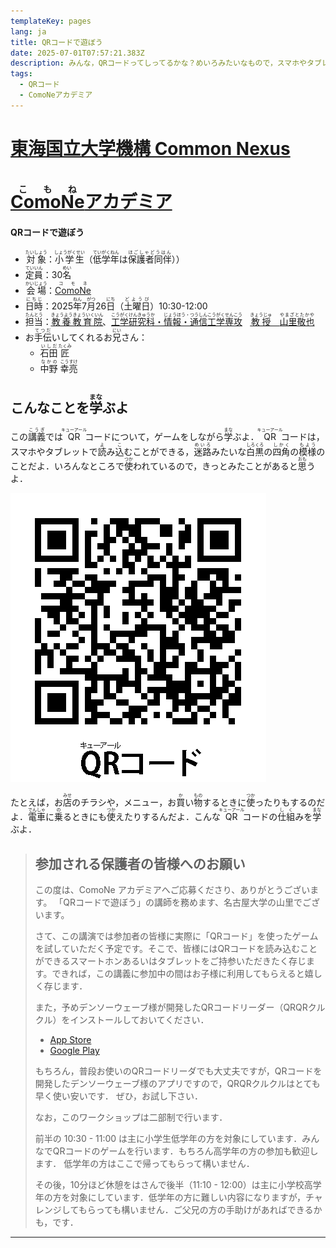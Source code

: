 ```yaml
---
templateKey: pages
lang: ja
title: QRコードで遊ぼう
date: 2025-07-01T07:57:21.383Z
description: みんな，QRコードってしってるかな？めいろみたいなもので，スマホやタブレットでよみこむことができるものだよ．このこうぎはQRコードについて，ゲームをしながらまなぶよ．
tags:
  - QRコード
  - ComoNeアカデミア
---
```

# [東海国立大学機構 Common Nexus](https://comone.thers.ac.jp/)
# [<ruby>ComoNe<rt>こもね</rt></ruby>アカデミア](https://comone.thers.ac.jp/program/)

#### QRコードで遊ぼう

- <ruby>対象<rt>たいしょう</rt></ruby>：<ruby>小学生<rt>しょうがくせい</rt></ruby>（<ruby>低学年<rt>ていがくねん</rt></ruby>は<ruby>保護者同伴<rt>ほごしゃどうはん</rt></ruby>））
- <ruby>定員<rt>ていいん</rt></ruby>：30<ruby>名<rt>めい</rt></ruby>
- <ruby>会場<rt>かいじょう</rt></ruby>：[<ruby>ComoNe<rt>コモネ</rt></ruby>](https://comone.thers.ac.jp/)
- <ruby>日時<rt>にちじ</rt></ruby>：2025<ruby>年<rt>ねん</rt></ruby>7<ruby>月<rt>がつ</rt></ruby>26<ruby>日<rt>にち</rt></ruby>（<ruby>土曜日<rt>どようび</rt></ruby>）10:30-12:00
- <ruby>担当<rt>たんとう</rt></ruby>：[<ruby>教養教育院<rt>きょうようきょういくいん</rt></ruby>](https://www.ilas.nagoya-u.ac.jp)、[<ruby>工学研究科<rt>こうがくけんきゅうか</rt></ruby>・<ruby>情報・通信工学専攻<rt>じょうほう・つうしんこうがくせんこう</rt></ruby>](https://www.nuee.nagoya-u.ac.jp)　[<ruby>教授<rt>きょうじゅ</rt></ruby>　<ruby>山里敬也<rt>やまざとたかや</rt></ruby>](../../../team/Takaya-Yamazato)
- お<ruby>手伝<rt>てつだ</rt></ruby>いしてくれるお<ruby>兄<rt>にい</rt></ruby>さん：
  - <ruby>石田<rt>いしだ</rt></ruby> <ruby>匠<rt>たくみ</rt></ruby>
  - <ruby>中野<rt>なかの</rt></ruby> <ruby>幸亮<rt>こうすけ</rt></ruby>
<!-- ![山里敬也](../../../team/TakayaYamazato2012.jpeg) -->

## こんなことを<ruby>学<rt>まな</rt></ruby>ぶよ

<p>
この<ruby>講義<rt>こうぎ</rt></ruby>では<ruby>QR<rt>キューアール</rt></ruby>コードについて，ゲームをしながら<ruby>学<rt>まな</rt></ruby>ぶよ．<ruby>QR<rt>キューアール</rt></ruby>コードは，スマホやタブレットで<ruby>読<rt>よ</rt></ruby>み<ruby>込<rt>こ</rt></ruby>むことができる，<ruby>迷路<rt>めいろ</rt></ruby>みたいな<ruby>白黒<rt>しろくろ</rt></ruby>の<ruby>四角<rt>しかく</rt></ruby>の<ruby>模様<rt>もよう</rt></ruby>のことだよ．いろんなところで<ruby>使<rt>つか</rt></ruby>われているので，きっとみたことがあると<ruby>思<rt>おも</rt></ruby>うよ．

![<ruby>QR<rt>キューアール</rt></ruby>コード](./qrcode_202506302022.png)

たとえば，お<ruby>店<rt>みせ</rt></ruby>のチラシや，メニュー，お<ruby>買<rt>か</rt></ruby>い<ruby>物<rt>もの</rt></ruby>するときに<ruby>使<rt>つか</rt></ruby>ったりもするのだよ．<ruby>電車<rt>でんしゃ</rt></ruby>に<ruby>乗<rt>の</rt></ruby>るときにも<ruby>使<rt>つか</rt></ruby>えたりするんだよ．こんな<ruby>QR<rt>キューアール</rt></ruby>コードの<ruby>仕組<rt>しく</rt></ruby>みを<ruby>学<rt>まな</rt></ruby>ぶよ．
</p>

> ## 参加される保護者の皆様へのお願い<!-- omit in toc -->
>
> この度は、ComoNe アカデミアへご応募くださり、ありがとうございます。
> 「QRコードで遊ぼう」の講師を務めます、名古屋大学の山里でございます。
>
> さて、この講演では参加者の皆様に実際に「QRコード」を使ったゲームを試していただく予定です。そこで、皆様にはQRコードを読み込むことができるスマートホンあるいはタブレットをご持参いただきたく存じます。できれば，この講義に参加中の間はお子様に利用してもらえると嬉しく存じます．
> 
> また，予めデンソーウェーブ様が開発したQRコードリーダー（QRQRクルクル）をインストールしておいてください．
> 
>    - [App Store](https://apps.apple.com/jp/app/%E3%82%AF%E3%83%AB%E3%82%AF%E3%83%AB-qr%E3%82%B3%E3%83%BC%E3%83%89%E3%83%AA%E3%83%BC%E3%83%80%E3%83%BC/id911719423)
>    - [Google Play](https://play.google.com/store/apps/details?id=com.arara.q&pli=1)
>
> もちろん，普段お使いのQRコードリーダでも大丈夫ですが，QRコードを開発したデンソーウェーブ様のアプリですので，QRQRクルクルはとても早く使い安いです．
> ぜひ，お試し下さい．
> 
> なお，このワークショップは二部制で行います．
>
> 前半の 10:30 - 11:00 は主に小学生低学年の方を対象にしています．みんなでQRコードのゲームを行います．もちろん高学年の方の参加も歓迎します．
> 低学年の方はここで帰ってもらって構いません．
>
> その後，10分ほど休憩をはさんで後半（11:10 - 12:00）は主に小学校高学年の方を対象にしています．低学年の方に難しい内容になりますが，チャレンジしてもらっても構いません．ご父兄の方の手助けがあればできるかも，です．
---

